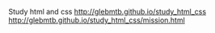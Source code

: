 Study html and css
http://glebmtb.github.io/study_html_css
http://glebmtb.github.io/study_html_css/mission.html

